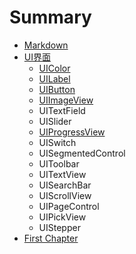 # Summary

* [Markdown](markdown.md)
* [UI界面](README.md)
    * [UIColor](text1.md)
    * [UILabel](text2.md)
    * [UIButton](uibutton.md)
    * [UIImageView](uiimageview.md)
    * UITextField
    * UISlider
    * [UIProgressView](uiprogressview.md)
    * UISwitch
    * UISegmentedControl
    * UIToolbar
    * UITextView
    * UISearchBar
    * UIScrollView
    * UIPageControl
    * UIPickView
    * UIStepper
* [First Chapter](chapter1.md)

